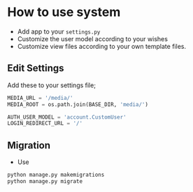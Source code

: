# How to use system

- Add app to your ```settings.py```
- Customize the user model according to your wishes
- Customize view files according to your own template files.

## Edit Settings

Add these to your settings file;

```python
MEDIA_URL = '/media/'
MEDIA_ROOT = os.path.join(BASE_DIR, 'media/')

AUTH_USER_MODEL = 'account.CustomUser'
LOGIN_REDIRECT_URL = '/'
```

## Migration

- Use
```python
python manage.py makemigrations
python manage.py migrate
```